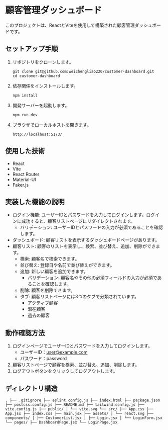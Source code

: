 # 顧客管理ダッシュボード

このプロジェクトは、ReactとViteを使用して構築された顧客管理ダッシュボードです。

## セットアップ手順

1. リポジトリをクローンします。
   ```
   git clone git@github.com:weichengliao220/customer-dashboard.git
   cd customer-dashboard
   ```
2. 依存関係をインストールします。
   ```
   npm install
   ```
3. 開発サーバーを起動します。
   ```
   npm run dev
   ```
4. ブラウザでローカルホストを開きます。
   ```
   http://localhost:5173/
   ```

## 使用した技術

- React
- Vite
- React Router
- Material-UI
- Faker.js

## 実装した機能の説明

- ログイン機能: ユーザーIDとパスワードを入力してログインします。ログインに成功すると、顧客リストページにリダイレクトされます。
  - バリデーション: ユーザーIDとパスワードの入力が必須であることを確認します。
- ダッシュボード: 顧客リストを表示するダッシュボードページがあります。
- 顧客リスト: 顧客のリストを表示し、検索、並び替え、追加、削除ができます。
  - 検索: 顧客名で検索できます。
  - 並び替え: 登録日や名前で並び替えができます。
  - 追加: 新しい顧客を追加できます。
    - バリデーション: 顧客名やその他の必須フィールドの入力が必須であることを確認します。
  - 削除: 顧客を削除できます。
  - タブ: 顧客リストページには3つのタブで分類されています。
    - アクティブ顧客
    - 潜在顧客
    - 過去の顧客

## 動作確認方法

1. ログインページでユーザーIDとパスワードを入力してログインします。
   - ユーザーID：user@example.com
   - パスワード：password
2. 顧客リストページで顧客を検索、並び替え、追加、削除します。
3. ログアウトボタンをクリックしてログアウトします。

## ディレクトリ構造

```
. ├── .gitignore ├── eslint.config.js ├── index.html ├── package.json ├── postcss.config.js ├── README.md ├── tailwind.config.js ├── vite.config.js ├── public/ │ └── vite.svg └── src/ ├── App.css ├── App.jsx ├── index.css ├── main.jsx ├── assets/ │ └── react.svg ├── components/ │ ├── CustomerList.jsx │ ├── Login.jsx │ └── LoginForm.jsx └── pages/ ├── DashboardPage.jsx └── LoginPage.jsx
  ```
